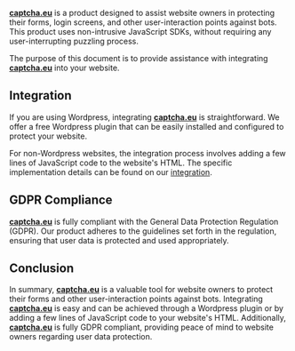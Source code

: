 **[captcha.eu](https://www.captcha.eu/)** is a product designed to assist website owners in protecting their forms, login screens, and other user-interaction points against bots. This product uses non-intrusive JavaScript SDKs, without requiring any user-interrupting puzzling process. 

The purpose of this document is to provide assistance with integrating **[captcha.eu](https://www.captcha.eu/)** into your website. 

## Integration

If you are using Wordpress, integrating **[captcha.eu](https://www.captcha.eu/)** is straightforward. We offer a free Wordpress plugin that can be easily installed and configured to protect your website. 

For non-Wordpress websites, the integration process involves adding a few lines of JavaScript code to the website's HTML. The specific implementation details can be found on our [integration](install). 

## GDPR Compliance

**[captcha.eu](https://www.captcha.eu/)** is fully compliant with the General Data Protection Regulation (GDPR). Our product adheres to the guidelines set forth in the regulation, ensuring that user data is protected and used appropriately. 

## Conclusion


In summary, **[captcha.eu](https://www.captcha.eu/)** is a valuable tool for website owners to protect their forms and other user-interaction points against bots. Integrating **[captcha.eu](https://www.captcha.eu/)** is easy and can be achieved through a Wordpress plugin or by adding a few lines of JavaScript code to your website's HTML. Additionally, **[captcha.eu](https://www.captcha.eu/)** is fully GDPR compliant, providing peace of mind to website owners regarding user data protection.
